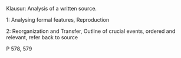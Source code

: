 Klausur: Analysis of a written source.

1: Analysing formal features, Reproduction

2: Reorganization and Transfer, Outline of crucial events, ordered and relevant, refer back to source

P 578, 579